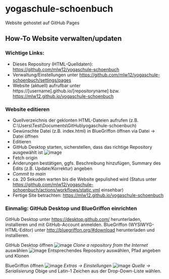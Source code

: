 # yogaschule-schoenbuch
Website gehostet auf GitHub Pages

## How-To Website verwalten/updaten
### Wichtige Links:
- Dieses Repository (HTML-Quelldaten): https://github.com/mlw12/yogaschule-schoenbuch
- Verwaltung/Einstellungen unter https://github.com/mlw12/yogaschule-schoenbuch/settings/pages
- Website (aktuell) aufrufbar unter https://[username].github.io/[repositoryname] bzw. https://mlw12.github.io/yogaschule-schoenbuch

### Website editieren
- Quellverzeichnis der geklonten HTML-Dateien aufrufen (z.B. C:\Users\Test\Documents\GitHub\yogaschule-schoenbuch)
- Gewünschte Datei (z.B. index.html) in BlueGriffon öffnen via Datei -> Datei öffnen
- Editieren
- GitHub Desktop starten, sicherstellen, dass das richtige Repository ausgewählt ist
![image](https://user-images.githubusercontent.com/123729361/215082649-fbd70725-1a05-44b5-90f8-8d94a1c56aef.png)
- Fetch origin
- Änderungen bestätigen, ggfs. Beschreibung hinzufügen, Summary des Edits (z.B. Update/Korrektur) angeben
- *Commit to main*
- ca. 20 Sekuden warten bis die Website gepulished wird (Status unter https://github.com/mlw12/yogaschule-schoenbuch/actions/workflows/static.yml einsehbar)
- Fertige Site betrachten: https://mlw12.github.io/yogaschule-schoenbuch

### Einmalig: GitHub Desktop und BlueGriffon einrichten
GitHub Desktop unter https://desktop.github.com/ herunterladen, installieren und mit GitHub-Account anmelden.
BlueGriffon (WYSIWYG-HTML-Editor) unter http://bluegriffon.org/#download herunterladen und installieren.

GitHub Desktop öffnen
![image](https://user-images.githubusercontent.com/123729361/215080266-7d202fb0-933b-41cd-ac25-e0ad29327f97.png)
*Clone a repository from the Internet* auswählen
![image](https://user-images.githubusercontent.com/123729361/215080683-10502917-afba-4c12-b5b3-37f122ca20f8.png)
Entsprechendes Repository auswählen, Pfad angeben und Klonen

BlueGriffon öffnen
![image](https://user-images.githubusercontent.com/123729361/215080882-9d41e817-cc89-4177-b657-d5f8a7002f4b.png)
*Extras -> Einstellungen*
![image](https://user-images.githubusercontent.com/123729361/215081295-ca03d490-5fd2-4d6e-a902-722cd3aa98d9.png)
*Quelle -> Serialisierung*
Obige und Latin-1 Zeichen aus der Drop-Down-Liste wählen.
